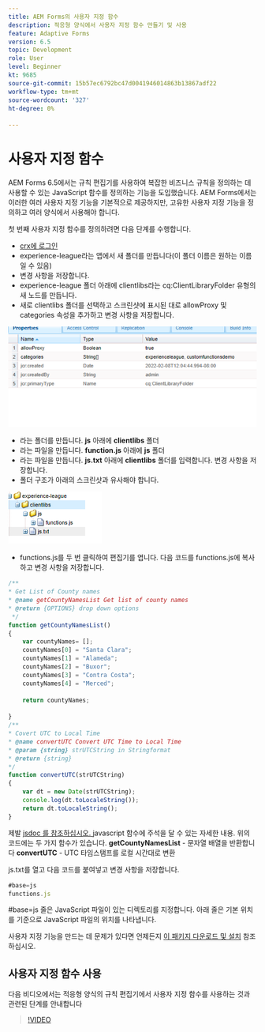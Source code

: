 ```yaml
---
title: AEM Forms의 사용자 지정 함수
description: 적응형 양식에서 사용자 지정 함수 만들기 및 사용
feature: Adaptive Forms
version: 6.5
topic: Development
role: User
level: Beginner
kt: 9685
source-git-commit: 15b57ec6792bc47d0041946014863b13867adf22
workflow-type: tm+mt
source-wordcount: '327'
ht-degree: 0%

---
```


# 사용자 지정 함수

AEM Forms 6.5에서는 규칙 편집기를 사용하여 복잡한 비즈니스 규칙을 정의하는 데 사용할 수 있는 JavaScript 함수를 정의하는 기능을 도입했습니다.
AEM Forms에서는 이러한 여러 사용자 지정 기능을 기본적으로 제공하지만, 고유한 사용자 지정 기능을 정의하고 여러 양식에서 사용해야 합니다.

첫 번째 사용자 지정 함수를 정의하려면 다음 단계를 수행합니다.
* [crx에 로그인](http://localhost:4502/crx/de/index.jsp#/apps/experience-league/clientlibs)
* experience-league라는 앱에서 새 폴더를 만듭니다(이 폴더 이름은 원하는 이름일 수 있음)
* 변경 사항을 저장합니다.
* experience-league 폴더 아래에 clientlibs라는 cq:ClientLibraryFolder 유형의 새 노드를 만듭니다.
* 새로 clientlibs 폴더를 선택하고 스크린샷에 표시된 대로 allowProxy 및 categories 속성을 추가하고 변경 사항을 저장합니다.

![client-lib](assets/custom-functions.png)
* 라는 폴더를 만듭니다. **js** 아래에 **clientlibs** 폴더
* 라는 파일을 만듭니다. **function.js** 아래에 **js** 폴더
* 라는 파일을 만듭니다. **js.txt** 아래에 **clientlibs** 폴더를 입력합니다. 변경 사항을 저장합니다.
* 폴더 구조가 아래의 스크린샷과 유사해야 합니다.

![규칙 편집기](assets/folder-structure.png)

* functions.js를 두 번 클릭하여 편집기를 엽니다.
다음 코드를 functions.js에 복사하고 변경 사항을 저장합니다.

```javascript
/**
* Get List of County names
* @name getCountyNamesList Get list of county names
* @return {OPTIONS} drop down options 
 */
function getCountyNamesList()
{
    var countyNames= [];
	countyNames[0] = "Santa Clara";
	countyNames[1] = "Alameda";
	countyNames[2] = "Buxor";
    countyNames[3] = "Contra Costa";
    countyNames[4] = "Merced";

	return countyNames;

}
/**
* Covert UTC to Local Time
* @name convertUTC Convert UTC Time to Local Time
* @param {string} strUTCString in Stringformat
* @return {string}
*/
function convertUTC(strUTCString)
{
    var dt = new Date(strUTCString);
	console.log(dt.toLocaleString());
    return dt.toLocaleString();
}
```

제발 [jsdoc 를 참조하십시오. ](https://jsdoc.app/index.html)javascript 함수에 주석을 달 수 있는 자세한 내용.
위의 코드에는 두 가지 함수가 있습니다.
**getCountyNamesList** - 문자열 배열을 반환합니다
**convertUTC** - UTC 타임스탬프를 로컬 시간대로 변환

js.txt를 열고 다음 코드를 붙여넣고 변경 사항을 저장합니다.

```javascript
#base=js
functions.js
```

#base=js 줄은 JavaScript 파일이 있는 디렉토리를 지정합니다.
아래 줄은 기본 위치를 기준으로 JavaScript 파일의 위치를 나타냅니다.

사용자 지정 기능을 만드는 데 문제가 있다면 언제든지 [이 패키지 다운로드 및 설치](assets/custom-functions.zip) 참조하십시오.

## 사용자 지정 함수 사용

다음 비디오에서는 적응형 양식의 규칙 편집기에서 사용자 지정 함수를 사용하는 것과 관련된 단계를 안내합니다
>[!VIDEO](https://video.tv.adobe.com/v/340305?quality=9&learn=on)
